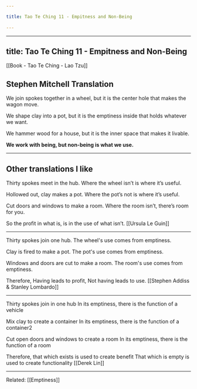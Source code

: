 ```yaml
---
title: Tao Te Ching 11 - Empitness and Non-Being 
---
```

---
title: Tao Te Ching 11 - Empitness and Non-Being
---
[[Book - Tao Te Ching - Lao Tzu]]

## Stephen Mitchell Translation
We join spokes together in a wheel,
but it is the center hole
that makes the wagon move.

We shape clay into a pot,
but it is the emptiness inside
that holds whatever we want.

We hammer wood for a house,
but it is the inner space
that makes it livable.

**We work with being,
but non-being is what we use.**

-------------------
## Other translations I like
Thirty spokes meet in the hub.
Where the wheel isn’t is where it’s useful.

Hollowed out, clay makes a pot.
Where the pot’s not is where it’s useful.

Cut doors and windows to make a room.
Where the room isn’t, there’s room for you.

So the profit in what is, is in the use of what isn’t. [[Ursula Le Guin]]

-------------------

Thirty spokes join one hub.
The wheel's use comes from emptiness.

Clay is fired to make a pot.
The pot's use comes from emptiness.

Windows and doors are cut to make a room.
The room's use comes from emptiness.

Therefore, Having leads to profit, Not having leads to use. [[Stephen Addiss & Stanley Lombardo]]

-------------------

Thirty spokes join in one hub
In its emptiness, there is the function of a vehicle

Mix clay to create a container
In its emptiness, there is the function of a container2

Cut open doors and windows to create a room
In its emptiness, there is the function of a room

Therefore, that which exists is used to create benefit
That which is empty is used to create functionality [[Derek Lin]]

-------------------
Related: [[Emptiness]]
